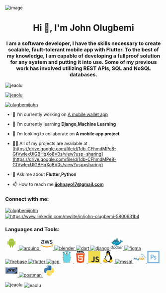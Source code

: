 ![image](https://user-images.githubusercontent.com/69017992/192941850-1fa8cd08-a0ef-43ef-8392-ef67e2f61164.png)



<h1 align="center">Hi 👋, I'm John Olugbemi</h1>
<h3 align="center">I am a software developer, I have the skills necessary to create scalable, fault-tolerant mobile app with Flutter. To the best of my knowledge, I am capable of developing a fullproof solution for any system and putting it into use. Some of my previous work has involved utilizing REST APIs, SQL and NoSQL databases.</h3>

<p align="left"> <img src="https://komarev.com/ghpvc/?username=jeaolu&label=Profile%20views&color=0e75b6&style=flat" alt="jeaolu" /> </p>

<p align="left"> <a href="https://github.com/ryo-ma/github-profile-trophy"><img src="https://github-profile-trophy.vercel.app/?username=jeaolu" alt="jeaolu" /></a> </p>

<p align="left"> <a href="https://twitter.com/olugbemijohn" target="blank"><img src="https://img.shields.io/twitter/follow/olugbemijohn?logo=twitter&style=for-the-badge" alt="olugbemijohn" /></a> </p>

- 🔭 I’m currently working on [A mobile wallet app](https://drive.google.com/file/d/1db-CFhmdMPe8-GfVwIexUlGBHqXo8V0s/view?usp=sharing)

- 🌱 I’m currently learning **Django,Machine Learning**

- 👯 I’m looking to collaborate on **A mobile app project**

- 👨‍💻 All of my projects are available at [https://drive.google.com/file/d/1db-CFhmdMPe8-GfVwIexUlGBHqXo8V0s/view?usp=sharing](https://drive.google.com/file/d/1db-CFhmdMPe8-GfVwIexUlGBHqXo8V0s/view?usp=sharing)

- 💬 Ask me about **Flutter,Python**

- 📫 How to reach me **jjohnayo17@gmail.com**

<h3 align="left">Connect with me:</h3>
<p align="left">
<a href="https://twitter.com/olugbemijohn" target="blank"><img align="center" src="https://raw.githubusercontent.com/rahuldkjain/github-profile-readme-generator/master/src/images/icons/Social/twitter.svg" alt="olugbemijohn" height="30" width="40" /></a>
<a href="https://linkedin.com/in/https://www.linkedin.com/mwlite/in/john-olugbemi-5800931b4" target="blank"><img align="center" src="https://raw.githubusercontent.com/rahuldkjain/github-profile-readme-generator/master/src/images/icons/Social/linked-in-alt.svg" alt="https://www.linkedin.com/mwlite/in/john-olugbemi-5800931b4" height="30" width="40" /></a>
</p>

<h3 align="left">Languages and Tools:</h3>
<p align="left"> <a href="https://developer.android.com" target="_blank" rel="noreferrer"> <img src="https://raw.githubusercontent.com/devicons/devicon/master/icons/android/android-original-wordmark.svg" alt="android" width="40" height="40"/> </a> <a href="https://www.arduino.cc/" target="_blank" rel="noreferrer"> <img src="https://cdn.worldvectorlogo.com/logos/arduino-1.svg" alt="arduino" width="40" height="40"/> </a> <a href="https://aws.amazon.com" target="_blank" rel="noreferrer"> <img src="https://raw.githubusercontent.com/devicons/devicon/master/icons/amazonwebservices/amazonwebservices-original-wordmark.svg" alt="aws" width="40" height="40"/> </a> <a href="https://www.blender.org/" target="_blank" rel="noreferrer"> <img src="https://download.blender.org/branding/community/blender_community_badge_white.svg" alt="blender" width="40" height="40"/> </a> <a href="https://dart.dev" target="_blank" rel="noreferrer"> <img src="https://www.vectorlogo.zone/logos/dartlang/dartlang-icon.svg" alt="dart" width="40" height="40"/> </a> <a href="https://www.djangoproject.com/" target="_blank" rel="noreferrer"> <img src="https://cdn.worldvectorlogo.com/logos/django.svg" alt="django" width="40" height="40"/> </a> <a href="https://www.docker.com/" target="_blank" rel="noreferrer"> <img src="https://raw.githubusercontent.com/devicons/devicon/master/icons/docker/docker-original-wordmark.svg" alt="docker" width="40" height="40"/> </a> <a href="https://www.figma.com/" target="_blank" rel="noreferrer"> <img src="https://www.vectorlogo.zone/logos/figma/figma-icon.svg" alt="figma" width="40" height="40"/> </a> <a href="https://firebase.google.com/" target="_blank" rel="noreferrer"> <img src="https://www.vectorlogo.zone/logos/firebase/firebase-icon.svg" alt="firebase" width="40" height="40"/> </a> <a href="https://flutter.dev" target="_blank" rel="noreferrer"> <img src="https://www.vectorlogo.zone/logos/flutterio/flutterio-icon.svg" alt="flutter" width="40" height="40"/> </a> <a href="https://cloud.google.com" target="_blank" rel="noreferrer"> <img src="https://www.vectorlogo.zone/logos/google_cloud/google_cloud-icon.svg" alt="gcp" width="40" height="40"/> </a> <a href="https://golang.org" target="_blank" rel="noreferrer"> <img src="https://raw.githubusercontent.com/devicons/devicon/master/icons/go/go-original.svg" alt="go" width="40" height="40"/> </a> <a href="https://www.w3.org/html/" target="_blank" rel="noreferrer"> <img src="https://raw.githubusercontent.com/devicons/devicon/master/icons/html5/html5-original-wordmark.svg" alt="html5" width="40" height="40"/> </a> <a href="https://developer.mozilla.org/en-US/docs/Web/JavaScript" target="_blank" rel="noreferrer"> <img src="https://raw.githubusercontent.com/devicons/devicon/master/icons/javascript/javascript-original.svg" alt="javascript" width="40" height="40"/> </a> <a href="https://www.linux.org/" target="_blank" rel="noreferrer"> <img src="https://raw.githubusercontent.com/devicons/devicon/master/icons/linux/linux-original.svg" alt="linux" width="40" height="40"/> </a> <a href="https://www.microsoft.com/en-us/sql-server" target="_blank" rel="noreferrer"> <img src="https://www.svgrepo.com/show/303229/microsoft-sql-server-logo.svg" alt="mssql" width="40" height="40"/> </a> <a href="https://www.mysql.com/" target="_blank" rel="noreferrer"> <img src="https://raw.githubusercontent.com/devicons/devicon/master/icons/mysql/mysql-original-wordmark.svg" alt="mysql" width="40" height="40"/> </a> <a href="https://www.photoshop.com/en" target="_blank" rel="noreferrer"> <img src="https://raw.githubusercontent.com/devicons/devicon/master/icons/photoshop/photoshop-line.svg" alt="photoshop" width="40" height="40"/> </a> <a href="https://www.php.net" target="_blank" rel="noreferrer"> <img src="https://raw.githubusercontent.com/devicons/devicon/master/icons/php/php-original.svg" alt="php" width="40" height="40"/> </a> <a href="https://postman.com" target="_blank" rel="noreferrer"> <img src="https://www.vectorlogo.zone/logos/getpostman/getpostman-icon.svg" alt="postman" width="40" height="40"/> </a> <a href="https://www.python.org" target="_blank" rel="noreferrer"> <img src="https://raw.githubusercontent.com/devicons/devicon/master/icons/python/python-original.svg" alt="python" width="40" height="40"/> </a> </p>

<p><img align="left" src="https://github-readme-stats.vercel.app/api/top-langs?username=jeaolu&show_icons=true&locale=en&layout=compact" alt="jeaolu" /></p>

<p>&nbsp;<img align="center" src="https://github-readme-stats.vercel.app/api?username=jeaolu&show_icons=true&locale=en" alt="jeaolu" /></p>
